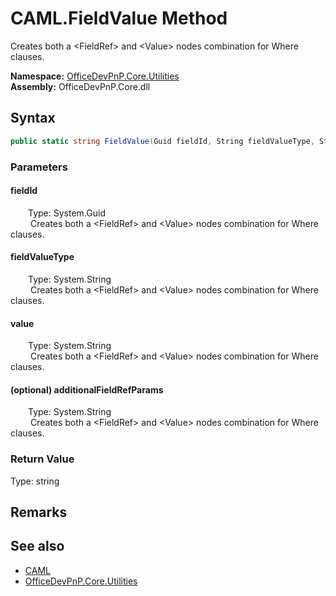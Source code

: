 # CAML.FieldValue Method  
 Creates both a &lt;FieldRef&gt; and &lt;Value&gt; nodes combination for Where clauses.   

**Namespace:** [OfficeDevPnP.Core.Utilities](OfficeDevPnP.Core.Utilities.md)  
**Assembly:** OfficeDevPnP.Core.dll  
## Syntax
```C#
public static string FieldValue(Guid fieldId, String fieldValueType, String value, String additionalFieldRefParams)
```
### Parameters
#### fieldId  
&emsp;&emsp;Type: System.Guid  
&emsp;&emsp; Creates both a &lt;FieldRef&gt; and &lt;Value&gt; nodes combination for Where clauses.   

  

#### fieldValueType  
&emsp;&emsp;Type: System.String  
&emsp;&emsp; Creates both a &lt;FieldRef&gt; and &lt;Value&gt; nodes combination for Where clauses.   

  

#### value  
&emsp;&emsp;Type: System.String  
&emsp;&emsp; Creates both a &lt;FieldRef&gt; and &lt;Value&gt; nodes combination for Where clauses.   

  

#### (optional) additionalFieldRefParams  
&emsp;&emsp;Type: System.String  
&emsp;&emsp; Creates both a &lt;FieldRef&gt; and &lt;Value&gt; nodes combination for Where clauses.   

  

### Return Value
Type: string  
  


## Remarks
  
## See also
- [CAML](OfficeDevPnP.Core.Utilities.CAML.md) 
- [OfficeDevPnP.Core.Utilities](OfficeDevPnP.Core.Utilities.md) 
